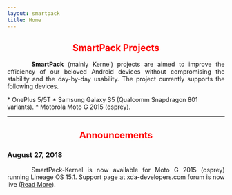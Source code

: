 ```yaml
---
layout: smartpack
title: Home
---
```


<style>
    tab1 { padding-left: 4em; }
</style>

<h2 style="color: red; text-align: center">SmartPack Projects</h2>

<p style="text-align: justify;"><tab1><strong>SmartPack</strong> (mainly Kernel) projects are aimed to improve the efficiency of our beloved Android devices without compromising the stability and the day-by-day usability. The project currently supports the following devices.</tab1></p>
* OnePlus 5/5T
* Samsung Galaxy S5 (Qualcomm Snapdragon 801 variants).
* Motorola Moto G 2015 (osprey).

<hr>

<h2 style="color: red; text-align: center">Announcements</h2>

<h3 style="text-align: left;">August 27, 2018</h3>

<p style="text-align: justify;"><tab1>SmartPack-Kernel is now available for Moto G 2015 (osprey) running Lineage OS 15.1. Support page at xda-developers.com forum is now live (<a href="https://smartpack.github.io/announcements">Read More</a>).</tab1></p>
